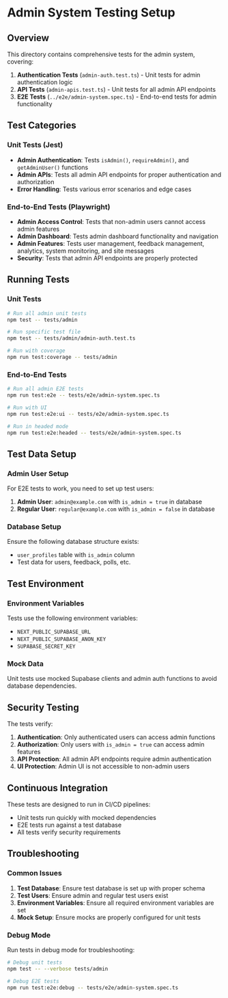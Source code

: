 # Admin System Testing Setup

## Overview

This directory contains comprehensive tests for the admin system, covering:

1. **Authentication Tests** (`admin-auth.test.ts`) - Unit tests for admin authentication logic
2. **API Tests** (`admin-apis.test.ts`) - Unit tests for all admin API endpoints
3. **E2E Tests** (`../e2e/admin-system.spec.ts`) - End-to-end tests for admin functionality

## Test Categories

### Unit Tests (Jest)
- **Admin Authentication**: Tests `isAdmin()`, `requireAdmin()`, and `getAdminUser()` functions
- **Admin APIs**: Tests all admin API endpoints for proper authentication and authorization
- **Error Handling**: Tests various error scenarios and edge cases

### End-to-End Tests (Playwright)
- **Admin Access Control**: Tests that non-admin users cannot access admin features
- **Admin Dashboard**: Tests admin dashboard functionality and navigation
- **Admin Features**: Tests user management, feedback management, analytics, system monitoring, and site messages
- **Security**: Tests that admin API endpoints are properly protected

## Running Tests

### Unit Tests
```bash
# Run all admin unit tests
npm test -- tests/admin

# Run specific test file
npm test -- tests/admin/admin-auth.test.ts

# Run with coverage
npm run test:coverage -- tests/admin
```

### End-to-End Tests
```bash
# Run all admin E2E tests
npm run test:e2e -- tests/e2e/admin-system.spec.ts

# Run with UI
npm run test:e2e:ui -- tests/e2e/admin-system.spec.ts

# Run in headed mode
npm run test:e2e:headed -- tests/e2e/admin-system.spec.ts
```

## Test Data Setup

### Admin User Setup
For E2E tests to work, you need to set up test users:

1. **Admin User**: `admin@example.com` with `is_admin = true` in database
2. **Regular User**: `regular@example.com` with `is_admin = false` in database

### Database Setup
Ensure the following database structure exists:
- `user_profiles` table with `is_admin` column
- Test data for users, feedback, polls, etc.

## Test Environment

### Environment Variables
Tests use the following environment variables:
- `NEXT_PUBLIC_SUPABASE_URL`
- `NEXT_PUBLIC_SUPABASE_ANON_KEY`
- `SUPABASE_SECRET_KEY`

### Mock Data
Unit tests use mocked Supabase clients and admin auth functions to avoid database dependencies.

## Security Testing

The tests verify:
1. **Authentication**: Only authenticated users can access admin functions
2. **Authorization**: Only users with `is_admin = true` can access admin features
3. **API Protection**: All admin API endpoints require admin authentication
4. **UI Protection**: Admin UI is not accessible to non-admin users

## Continuous Integration

These tests are designed to run in CI/CD pipelines:
- Unit tests run quickly with mocked dependencies
- E2E tests run against a test database
- All tests verify security requirements

## Troubleshooting

### Common Issues
1. **Test Database**: Ensure test database is set up with proper schema
2. **Test Users**: Ensure admin and regular test users exist
3. **Environment Variables**: Ensure all required environment variables are set
4. **Mock Setup**: Ensure mocks are properly configured for unit tests

### Debug Mode
Run tests in debug mode for troubleshooting:
```bash
# Debug unit tests
npm test -- --verbose tests/admin

# Debug E2E tests
npm run test:e2e:debug -- tests/e2e/admin-system.spec.ts
```

